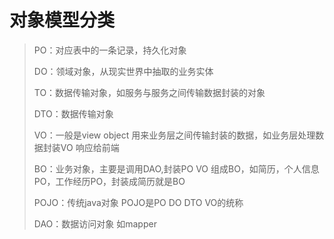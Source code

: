 # 对象模型分类





> PO：对应表中的一条记录，持久化对象
>
> DO：领域对象，从现实世界中抽取的业务实体
>
> TO：数据传输对象，如服务与服务之间传输数据封装的对象
>
> DTO：数据传输对象
>
> VO：一般是view object 用来业务层之间传输封装的数据，如业务层处理数据封装VO 响应给前端
>
> BO：业务对象，主要是调用DAO,封装PO VO 组成BO，如简历，个人信息PO，工作经历PO，封装成简历就是BO
>
> POJO：传统java对象 POJO是PO DO DTO VO的统称
>
> DAO：数据访问对象 如mapper